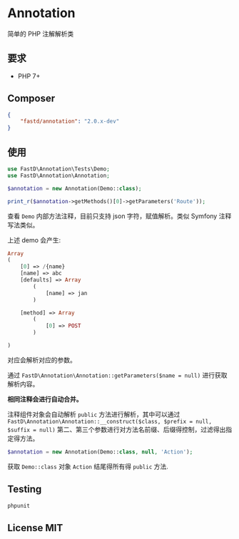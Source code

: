 # Annotation

简单的 PHP 注解解析类

## 要求

* PHP 7+

## Composer

```json
{
    "fastd/annotation": "2.0.x-dev"
}
```

## 使用

```php
use FastD\Annotation\Tests\Demo;
use FastD\Annotation\Annotation;

$annotation = new Annotation(Demo::class);

print_r($annotation->getMethods()[0]->getParameters('Route'));
```

查看 `Demo` 内部方法注释，目前只支持 json 字符，赋值解析。类似 Symfony 注释写法类似。

上述 demo 会产生: 

```php
Array
(
    [0] => /{name}
    [name] => abc
    [defaults] => Array
        (
            [name] => jan
        )

    [method] => Array
        (
            [0] => POST
        )

)
```

对应会解析对应的参数。

通过 `FastD\Annotation\Annotation::getParameters($name = null)` 进行获取解析内容。

**相同注释会进行自动合并。**

注释组件对象会自动解析 `public` 方法进行解析，其中可以通过 `FastD\Annotation\Annotation::__construct($class, $prefix = null, $suffix = null)` 第二、第三个参数进行对方法名前缀、后缀得控制，过滤得出指定得方法。

```php
$annotation = new Annotation(Demo::class, null, 'Action');
```

获取 `Demo::class` 对象 `Action` 结尾得所有得 `public` 方法.

## Testing

```php
phpunit
```

## License MIT


